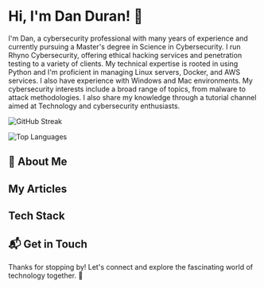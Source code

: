 # Hi, I'm Dan Duran! 👋


I'm Dan, a cybersecurity professional with many years of experience and currently pursuing a Master's degree in Science in Cybersecurity. I run Rhyno Cybersecurity, offering ethical hacking services and penetration testing to a variety of clients. My technical expertise is rooted in using Python and I'm proficient in managing Linux servers, Docker, and AWS services. I also have experience with Windows and Mac environments. My cybersecurity interests include a broad range of topics, from malware to attack methodologies. I also share my knowledge through a tutorial channel aimed at Technology and cybersecurity enthusiasts.

![GitHub Streak](https://github-readme-streak-stats.herokuapp.com/?user=dan-duran&theme=vue-dark&hide_border=true)

![Top Languages](https://github-readme-stats.vercel.app/api/top-langs/?username=dan-duran&theme=vue-dark&hide_border=true&layout=compact)


## 🚀 About Me

## My Articles

## Tech Stack

## 📬 Get in Touch

Thanks for stopping by! Let's connect and explore the fascinating world of technology together. 🚀
